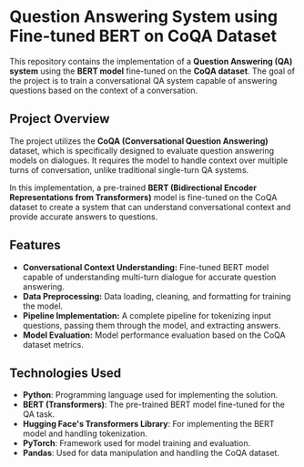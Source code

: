 # Question Answering System using Fine-tuned BERT on CoQA Dataset

This repository contains the implementation of a **Question Answering (QA) system** using the **BERT model** fine-tuned on the **CoQA dataset**. The goal of the project is to train a conversational QA system capable of answering questions based on the context of a conversation.

## Project Overview

The project utilizes the **CoQA (Conversational Question Answering)** dataset, which is specifically designed to evaluate question answering models on dialogues. It requires the model to handle context over multiple turns of conversation, unlike traditional single-turn QA systems.

In this implementation, a pre-trained **BERT (Bidirectional Encoder Representations from Transformers)** model is fine-tuned on the CoQA dataset to create a system that can understand conversational context and provide accurate answers to questions.

## Features

- **Conversational Context Understanding:** Fine-tuned BERT model capable of understanding multi-turn dialogue for accurate question answering.
- **Data Preprocessing:** Data loading, cleaning, and formatting for training the model.
- **Pipeline Implementation:** A complete pipeline for tokenizing input questions, passing them through the model, and extracting answers.
- **Model Evaluation:** Model performance evaluation based on the CoQA dataset metrics.

## Technologies Used

- **Python**: Programming language used for implementing the solution.
- **BERT (Transformers)**: The pre-trained BERT model fine-tuned for the QA task.
- **Hugging Face's Transformers Library**: For implementing the BERT model and handling tokenization.
- **PyTorch**: Framework used for model training and evaluation.
- **Pandas**: Used for data manipulation and handling the CoQA dataset.
